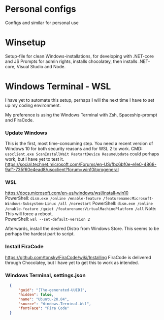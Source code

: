 # Personal configs
Configs and similar for personal use


# Winsetup
Setup-file for clean Windows-installations, for developing with .NET-core and JS
Prompts for admin rights, installs chocolatey, then installs .NET-core, Visual Studio and Node.

# Windows Terminal - WSL 
I have yet to automate this setup, perhaps I will the next time I have to set up my coding environment.

My preference is using the Windows Terminal with Zsh, Spaceship-prompt and FiraCode.

### Update Windows
This is the first, most time-consuming step. You need a recent version of Windows 10 for both security reasons and for WSL 2 to work.
CMD: `usoclient.exe ScanInstallWait RestartDevice ResumeUpdate` could perhaps work, but I have yet to test it.
https://social.technet.microsoft.com/Forums/en-US/fbc6bf0e-e1e0-4868-9af1-735f60e4ead8/usoclient?forum=win10itprogeneral


### WSL
https://docs.microsoft.com/en-us/windows/wsl/install-win10  
PowerShell: `dism.exe /online /enable-feature /featurename:Microsoft-Windows-Subsystem-Linux /all /norestart`
PowerShell: `dism.exe /online /enable-feature /quiet /featurename:VirtualMachinePlatform /all` Note: This will force a reboot.  
PowerShell: `wsl --set-default-version 2`

Afterwards, install the desired Distro from Windows Store. This seems to be perhaps the hardest part to script.

### Install FiraCode
https://github.com/tonsky/FiraCode/wiki/Installing
FiraCode is delivered through Chocolatey, but I have yet to get this to work as intended. 

### Windows Terminal, settings.json
```json
  {
      "guid": "[The-generated-UUID]",
      "hidden": false,
      "name": "Ubuntu-20.04",
      "source": "Windows.Terminal.Wsl",
      "fontFace": "Fira Code"
  }
```
